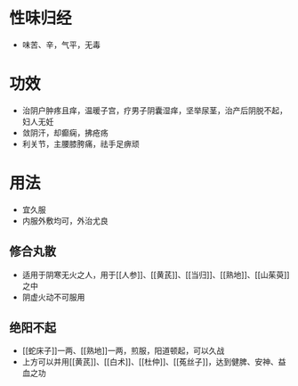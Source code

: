 # 性味归经
- 味苦、辛，气平，无毒
# 功效
- 治阴户肿疼且痒，温暖子宫，疗男子阴囊湿痒，坚举尿茎，治产后阴脱不起，妇人无妊
- 敛阴汗，却癫痫，拂疮疡
- 利关节，主腰膝胯痛，祛手足痹顽
# 用法
- 宜久服
- 内服外敷均可，外治尤良
## 修合丸散
- 适用于阴寒无火之人，用于[[人参]]、[[黄芪]]、[[当归]]、[[熟地]]、[[山茱萸]]之中
- 阴虚火动不可服用
## 绝阳不起
- [[蛇床子]]一两、[[熟地]]一两，煎服，阳道顿起，可以久战
- 上方可以并用[[黄芪]]、[[白术]]、[[杜仲]]、[[菟丝子]]，达到健脾、安神、益血之功